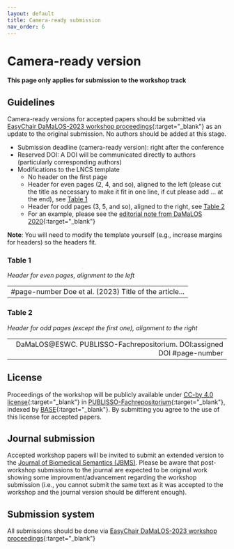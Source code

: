 ```yaml
---
layout: default
title: Camera-ready submission
nav_order: 6
---
```


# Camera-ready version

**This page only applies for submission to the workshop track**

## Guidelines

Camera-ready versions for accepted papers should be submitted via [EasyChair DaMaLOS-2023 workshop proceedings](https://easychair.org/conferences/?conf=damalos2023){:target="_blank"} as an update to the original submission. No authors should be added at this stage.

* Submission deadline (camera-ready version): right after the conference
* Reserved DOI: A DOI will be communicated directly to authors (particularly corresponding authors)
* Modifications to the LNCS template
  * No header on the first page
  * Header for even pages (2, 4, and so), aligned to the left (please cut the title as necessary to make it fit in one line, if cut please add ... at the end), see [Table 1](#table-1)
  * Header for odd pages (3, 5, and so), aligned to the right, see [Table 2](#table-2)
  * For an example, please see the [editorial note from DaMaLOS 2020](https://repository.publisso.de/resource/frl:6424220/data){:target="_blank"}

**Note**: You will need to modify the template yourself (e.g., increase margins for headers) so the headers fit.

### Table 1

_Header for even pages, alignment to the left_

<table >
  <tr>
    <td style="text-align:left">#page-number Doe et al. (2023) Title of the article...</td>
  </tr>
</table>

### Table 2

_Header for odd pages (except the first one), alignment to the right_

<table >
  <tr>
    <td style="text-align:right">DaMaLOS@ESWC. PUBLISSO-Fachrepositorium. DOI:assigned DOI #page-number</td>
  </tr>
</table>

## License

Proceedings of the workshop will be publicly available under [CC-by 4.0 license](https://creativecommons.org/licenses/by/4.0/){:target="_blank"} in [PUBLISSO-Fachrepositorium](https://repository.publisso.de/){:target="_blank"}, indexed by [BASE](https://www.base-search.net/){:target="_blank"}. By submitting you agree to the use of this license for accepted papers. 

## Journal submission

Accepted workshop papers will be invited to submit an extended version to the [Journal of Biomedical Semantics (JBMS)](./jbms). Please be aware that post-workshop submissions to the journal are expected to be original work showing some improvment/advancement regarding the workshop submission (i.e., you cannot submit the same text as it was accepted to the workshop and the journal version should be different enough).

## Submission system

All submissions should be done via [EasyChair DaMaLOS-2023 workshop proceedings](https://easychair.org/conferences/?conf=damalos2023){:target="_blank"}
